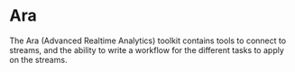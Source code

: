 Ara
===

The Ara (Advanced Realtime Analytics) toolkit contains tools to connect to streams, and the ability to write a workflow for the different tasks to apply on the streams.